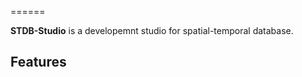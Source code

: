 
======

**STDB-Studio** is a developemnt studio for spatial-temporal database. 

Features
-------


